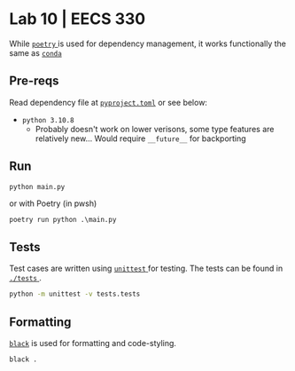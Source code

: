 # Lab 10 | EECS 330

While [ `poetry` ](https://python-poetry.org/) is used for dependency management, it works functionally the same as [ `conda` ](https://docs.conda.io/en/latest/)

## Pre-reqs

Read dependency file at [`pyproject.toml`](pyproject.toml) or see below:

* `python 3.10.8`
  * Probably doesn't work on lower verisons, some type features are relatively new... Would require `__future__` for backporting

## Run

```sh
python main.py
```

or with Poetry (in pwsh)
```pwsh
poetry run python .\main.py
```

## Tests

Test cases are written using [ `unittest` ](https://docs.python.org/3/library/unittest.html) for testing. The tests can be found in [ `./tests` ](tests).

```sh
python -m unittest -v tests.tests
```

## Formatting
[`black`](https://github.com/psf/black) is used for formatting and code-styling.

```sh
black .
```

